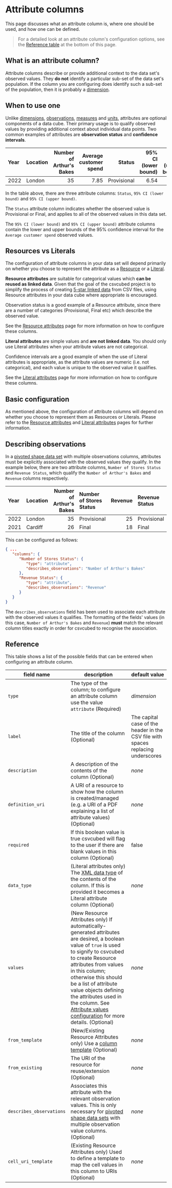 # Attribute columns

This page discusses what an attribute column is, where one should be used, and how one can be defined.

> For a detailed look at an attribute column's configuration options, see the [Reference table](#reference) at the
bottom of this page.

## What is an attribute column?

Attribute columns describe or provide additional context to the data set's observed values. They **do not** identify
a particular sub-set of the data set's population. If the column you are configuring does identify such a sub-set of
the population, then it is probably a [dimension](../dimensions.md).

## When to use one

Unlike [dimensions](../dimensions.md), [observations](../observations.md), [measures](../measures.md) and
[units](../units.md), attributes are optional components of a data cube. Their primary usage is to qualify
observed values by providing additional context about individual data points. Two common examples of attributes are
**observation status** and **confidence intervals**.

| Year | Location | Number of Arthur's Bakes | Average customer spend |      Status | 95% CI (lower bound) | 95% CI (upper bound) |
|:-----|:---------|-------------------------:|-----------------------:|------------:|---------------------:|---------------------:|
| 2022 | London   |                       35 |                   7.85 | Provisional |                 6.54 |                 8.06 |

In the table above, there are three attribute columns: `Status`, `95% CI (lower bound)` and `95% CI (upper bound)`.

The `Status` attribute column indicates whether the observed value is Provisional or Final, and applies to all of the
observed values in this data set.

The `95% CI (lower bound)` and `95% CI (upper bound)` attribute columns contain the lower and upper bounds of the 95%
confidence interval for the `Average customer spend` observed values.

## Resources vs Literals

The configuration of attribute columns in your data set will depend primarily on whether you choose to represent the
attribute as a [Resource](../../../../../glossary/index.md#resource) or a [Literal](../../../../../glossary/index.md#literal).

**Resource attributes** are suitable for categorical values which **can be reused as linked data**. Given that the goal
of the csvcubed project is to simplify the process of creating [5-star linked data](https://5stardata.info/en/) from CSV
files, using Resource attributes in your data cube where appropriate is encouraged.

Observation status is a good example of a Resource attribute, since there are a number of categories (Provisional,
Final etc) which describe the observed value.

See the [Resource attributes](./attribute-resources.md) page for more information on how to configure these columns.

**Literal attributes** are simple values and **are not linked data**. You should only use Literal attributes when
your attribute values are not categorical.

Confidence intervals are a good example of when the use of Literal attributes is appropriate, as the attribute values
are numeric (i.e. not categorical), and each value is unique to the observed value it qualifies.

See the [Literal attributes](./attribute-literals.md) page for more information on how to configure these columns.

## Basic configuration

As mentioned above, the configuration of attribute columns will depend on whether you choose to represent them as Resources or Literals. Please refer to the [Resource attributes](./attribute-resources.md) and [Literal attributes](./attribute-literals.md) pages for further information.

## Describing observations

In a [pivoted shape data set](../../../../shape-data/pivoted-shape.md) with multiple observations columns, attributes must be
explicitly associated with the observed values they qualify. In the example below, there are two attribute columns,
`Number of Stores Status` and `Revenue Status`, which qualify the `Number of Arthur's Bakes` and `Revenue` columns
respectively.

| Year | Location | Number of Arthur's Bakes | Number of Stores Status | Revenue | Revenue Status |
|:-----|:---------|-------------------------:|:------------------------|--------:|:---------------|
| 2022 | London   |                       35 | Provisional             |      25 | Provisional    |
| 2021 | Cardiff  |                       26 | Final                   |      18 | Final          |

This can be configured as follows:

```json
{ ...
   "columns": {
      "Number of Stores Status": {
         "type": "attribute",
         "describes_observations": "Number of Arthur's Bakes"
      },
      "Revenue Status": {
         "type": "attribute",
         "describes_observations": "Revenue"
      }
   }
}
```

The `describes_observations` field has been used to associate each attribute with the observed values it qualifies. The formatting of the fields' values (in this case, `Number of Arthur's Bakes` and `Revenue`) **must** match the relevant column titles exactly in order for csvcubed to recognise the association.

## Reference

This table shows a list of the possible fields that can be entered when configuring an attribute column.

| **field name**           | **description**                                                                                                                                                                                                                                                                                                                                                                                      | **default value**                                                                |
|--------------------------|------------------------------------------------------------------------------------------------------------------------------------------------------------------------------------------------------------------------------------------------------------------------------------------------------------------------------------------------------------------------------------------------------|----------------------------------------------------------------------------------|
| `type`                   | The type of the column; to configure an attribute column use the value `attribute` (Required)                                                                                                                                                                                                                                                                                                        | *dimension*                                                                      |
| `label`                  | The title of the column (Optional)                                                                                                                                                                                                                                                                                                                                                                   | The capital case of the header in the CSV file with spaces replacing underscores |
| `description`            | A description of the contents of the column (Optional)                                                                                                                                                                                                                                                                                                                                               | *none*                                                                           |
| `definition_uri`         | A URI of a resource to show how the column is created/managed (e.g. a URI of a PDF explaining a list of attribute values) (Optional)                                                                                                                                                                                                                                                                 | *none*                                                                           |
| `required`               | If this boolean value is true csvcubed will flag to the user if there are blank values in this column (Optional)                                                                                                                                                                                                                                                                                     | false                                                                            |
| `data_type`              | (Literal attributes only) The [XML data type](https://www.w3.org/TR/xmlschema-2/#built-in-datatypes) of the contents of the column. If this is provided it becomes a Literal attribute column (Optional)                                                                                                                                                                                             | *none*                                                                           |
| `values`                 | (New Resource Attributes only) If automatically-generated attributes are desired, a boolean value of `true` is used to signify to csvcubed to create Resource attributes from values in this column; otherwise this should be a list of attribute value objects defining the attributes used in the column. See [Attribute values configuration](./attribute-values.md) for more details. (Optional) | *none*                                                                           |
| `from_template`          | (New/Existing Resource Attributes only) Use a [column template](../../templates.md) (Optional)                                                                                                                                                                                                                                                                                                       | *none*                                                                           |
| `from_existing`          | The URI of the resource for reuse/extension (Optional)                                                                                                                                                                                                                                                                                                                                               | *none*                                                                           |
| `describes_observations` | Associates this attribute with the relevant observation values. This is only necessary for [pivoted shape data sets](../../../../shape-data/pivoted-shape.md) with multiple observation value columns. (Optional)                                                                                                                                                                                    | *none*                                                                           |
| `cell_uri_template`      | (Existing Resource Attributes only) Used to define a template to map the cell values in this column to URIs (Optional)                                                                                                                                                                                                                                                                               | *none*                                                                           |
